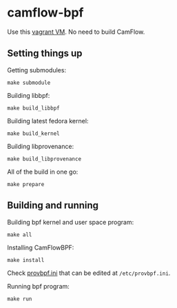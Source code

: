 # camflow-bpf

Use this [vagrant VM](https://github.com/CamFlow/vagrant/tree/master/dev-fedora).
No need to build CamFlow.

## Setting things up

Getting submodules:
```
make submodule
```

Building libbpf:
```
make build_libbpf
```

Building latest fedora kernel:
```
make build_kernel
```

Building libprovenance:
```
make build_libprovenance
```

All of the build in one go:
```
make prepare
```

## Building and running

Building bpf kernel and user space program:
```
make all
```

Installing CamFlowBPF:
```
make install
```

Check [provbpf.ini](provbpf.ini) that can be edited at `/etc/provbpf.ini`.

Running bpf program:
```
make run
```
